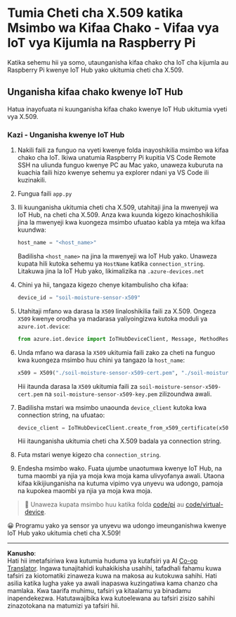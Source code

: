 <!--
CO_OP_TRANSLATOR_METADATA:
{
  "original_hash": "9aea84bcc7520222b0e1c50469d62d6a",
  "translation_date": "2025-08-27T23:06:40+00:00",
  "source_file": "2-farm/lessons/6-keep-your-plant-secure/single-board-computer-x509.md",
  "language_code": "sw"
}
-->
# Tumia Cheti cha X.509 katika Msimbo wa Kifaa Chako - Vifaa vya IoT vya Kijumla na Raspberry Pi

Katika sehemu hii ya somo, utaunganisha kifaa chako cha IoT cha kijumla au Raspberry Pi kwenye IoT Hub yako ukitumia cheti cha X.509.

## Unganisha kifaa chako kwenye IoT Hub

Hatua inayofuata ni kuunganisha kifaa chako kwenye IoT Hub ukitumia vyeti vya X.509.

### Kazi - Unganisha kwenye IoT Hub

1. Nakili faili za funguo na vyeti kwenye folda inayoshikilia msimbo wa kifaa chako cha IoT. Ikiwa unatumia Raspberry Pi kupitia VS Code Remote SSH na uliunda funguo kwenye PC au Mac yako, unaweza kuburuta na kuachia faili hizo kwenye sehemu ya explorer ndani ya VS Code ili kuzinakili.

1. Fungua faili `app.py`

1. Ili kuunganisha ukitumia cheti cha X.509, utahitaji jina la mwenyeji wa IoT Hub, na cheti cha X.509. Anza kwa kuunda kigezo kinachoshikilia jina la mwenyeji kwa kuongeza msimbo ufuatao kabla ya mteja wa kifaa kuundwa:

    ```python
    host_name = "<host_name>"
    ```

    Badilisha `<host_name>` na jina la mwenyeji wa IoT Hub yako. Unaweza kupata hili kutoka sehemu ya `HostName` katika `connection_string`. Litakuwa jina la IoT Hub yako, likimalizika na `.azure-devices.net`

1. Chini ya hii, tangaza kigezo chenye kitambulisho cha kifaa:

    ```python
    device_id = "soil-moisture-sensor-x509"
    ```

1. Utahitaji mfano wa darasa la `X509` linaloshikilia faili za X.509. Ongeza `X509` kwenye orodha ya madarasa yaliyoingizwa kutoka moduli ya `azure.iot.device`:

    ```python
    from azure.iot.device import IoTHubDeviceClient, Message, MethodResponse, X509
    ```

1. Unda mfano wa darasa la `X509` ukitumia faili zako za cheti na funguo kwa kuongeza msimbo huu chini ya tangazo la `host_name`:

    ```python
    x509 = X509("./soil-moisture-sensor-x509-cert.pem", "./soil-moisture-sensor-x509-key.pem")
    ```

    Hii itaunda darasa la `X509` ukitumia faili za `soil-moisture-sensor-x509-cert.pem` na `soil-moisture-sensor-x509-key.pem` zilizoundwa awali.

1. Badilisha mstari wa msimbo unaounda `device_client` kutoka kwa connection string, na ufuatao:

    ```python
    device_client = IoTHubDeviceClient.create_from_x509_certificate(x509, host_name, device_id)
    ```

    Hii itaunganisha ukitumia cheti cha X.509 badala ya connection string.
    
1. Futa mstari wenye kigezo cha `connection_string`.

1. Endesha msimbo wako. Fuata ujumbe unaotumwa kwenye IoT Hub, na tuma maombi ya njia ya moja kwa moja kama ulivyofanya awali. Utaona kifaa kikijiunganisha na kutuma vipimo vya unyevu wa udongo, pamoja na kupokea maombi ya njia ya moja kwa moja.

> 💁 Unaweza kupata msimbo huu katika folda [code/pi](../../../../../2-farm/lessons/6-keep-your-plant-secure/code/pi) au [code/virtual-device](../../../../../2-farm/lessons/6-keep-your-plant-secure/code/virtual-device).

😀 Programu yako ya sensor ya unyevu wa udongo imeunganishwa kwenye IoT Hub yako ukitumia cheti cha X.509!

---

**Kanusho**:  
Hati hii imetafsiriwa kwa kutumia huduma ya kutafsiri ya AI [Co-op Translator](https://github.com/Azure/co-op-translator). Ingawa tunajitahidi kuhakikisha usahihi, tafadhali fahamu kuwa tafsiri za kiotomatiki zinaweza kuwa na makosa au kutokuwa sahihi. Hati asilia katika lugha yake ya awali inapaswa kuzingatiwa kama chanzo cha mamlaka. Kwa taarifa muhimu, tafsiri ya kitaalamu ya binadamu inapendekezwa. Hatutawajibika kwa kutoelewana au tafsiri zisizo sahihi zinazotokana na matumizi ya tafsiri hii.